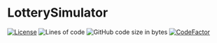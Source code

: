 # LotterySimulator

<!--![License](https://img.shields.io/github/license/przemo199/LotterySimulator)-->
[![License](https://img.shields.io/badge/License-BSD%203--Clause-blue.svg)](https://opensource.org/licenses/BSD-3-Clause)
![Lines of code](https://img.shields.io/tokei/lines/github/przemo199/LotterySimulator)
![GitHub code size in bytes](https://img.shields.io/github/languages/code-size/przemo199/LotterySimulator)
[![CodeFactor](https://www.codefactor.io/repository/github/przemo199/lotterysimulator/badge)](https://www.codefactor.io/repository/github/przemo199/lotterysimulator)
